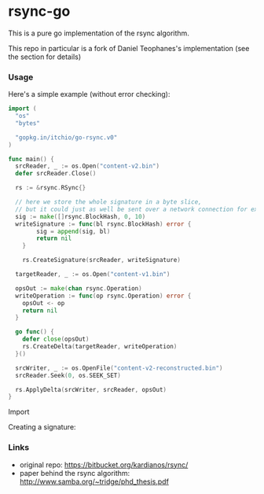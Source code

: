 # rsync-go

This is a pure go implementation of the rsync algorithm.

This repo in particular is a fork of Daniel Teophanes's implementation
(see the [](#Links) section for details)

### Usage

Here's a simple example (without error checking):

```go
import (
  "os"
  "bytes"

  "gopkg.in/itchio/go-rsync.v0"
)

func main() {
  srcReader, _ := os.Open("content-v2.bin")
  defer srcReader.Close()

  rs := &rsync.RSync{}

  // here we store the whole signature in a byte slice,
  // but it could just as well be sent over a network connection for example
  sig := make([]rsync.BlockHash, 0, 10)
  writeSignature := func(bl rsync.BlockHash) error {
		sig = append(sig, bl)
		return nil
	}

	rs.CreateSignature(srcReader, writeSignature)

  targetReader, _ := os.Open("content-v1.bin")

  opsOut := make(chan rsync.Operation)
  writeOperation := func(op rsync.Operation) error {
    opsOut <- op
    return nil
  }

  go func() {
    defer close(opsOut)
    rs.CreateDelta(targetReader, writeOperation)
  }()

  srcWriter, _ := os.OpenFile("content-v2-reconstructed.bin")
  srcReader.Seek(0, os.SEEK_SET)

  rs.ApplyDelta(srcWriter, srcReader, opsOut)
}
```

Import

Creating a signature:

### Links

  * original repo: <https://bitbucket.org/kardianos/rsync/>
  * paper behind the rsync algorithm: <http://www.samba.org/~tridge/phd_thesis.pdf>

